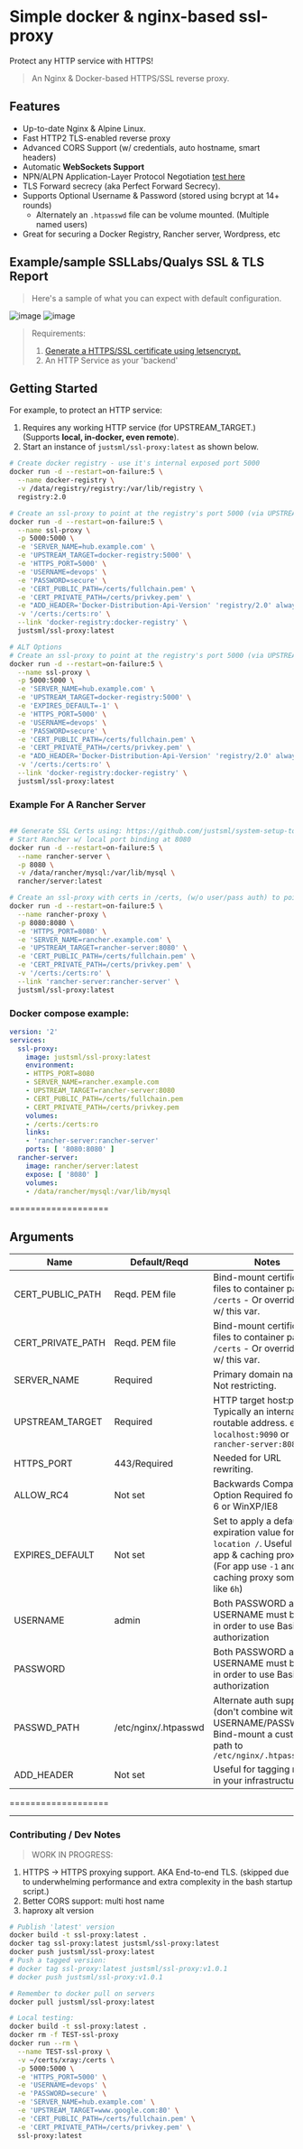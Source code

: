 # Simple docker & nginx-based ssl-proxy

Protect any HTTP service with HTTPS!
> An Nginx & Docker-based HTTPS/SSL reverse proxy.

## Features

* Up-to-date Nginx & Alpine Linux.
* Fast HTTP2 TLS-enabled reverse proxy
* Advanced CORS Support (w/ credentials, auto hostname, smart headers)
* Automatic **WebSockets Support**
* NPN/ALPN Application-Layer Protocol Negotiation [test here](https://tools.keycdn.com/http2-test)
* TLS Forward secrecy (aka Perfect Forward Secrecy).
* Supports Optional Username & Password (stored using bcrypt at 14+ rounds)
  * Alternately an `.htpasswd` file can be volume mounted. (Multiple named users)
* Great for securing a Docker Registry, Rancher server, Wordpress, etc

## Example/sample SSLLabs/Qualys SSL & TLS Report

> Here's a sample of what you can expect with default configuration.

![image](https://cloud.githubusercontent.com/assets/397632/21792469/4db4a768-d6a7-11e6-8728-97e80c3b5ed2.png)
![image](https://cloud.githubusercontent.com/assets/397632/21792860/f24203d2-d6a9-11e6-8e35-9138e55c81da.png)


> Requirements:
>
> 1. [Generate a HTTPS/SSL certificate using letsencrypt.](https://gist.github.com/justsml/63d2884e1cd88d6785999a2eb09cf48e)
> 1. An HTTP Service as your 'backend'


## Getting Started

For example, to protect an HTTP service:

1. Requires any working HTTP service (for UPSTREAM_TARGET.) (Supports **local, in-docker, even remote**).
1. Start an instance of `justsml/ssl-proxy:latest` as shown below.

```sh
# Create docker registry - use it's internal exposed port 5000
docker run -d --restart=on-failure:5 \
  --name docker-registry \
  -v /data/registry/registry:/var/lib/registry \
  registry:2.0

# Create an ssl-proxy to point at the registry's port 5000 (via UPSTREAM_TARGET option - see below.)
docker run -d --restart=on-failure:5 \
  --name ssl-proxy \
  -p 5000:5000 \
  -e 'SERVER_NAME=hub.example.com' \
  -e 'UPSTREAM_TARGET=docker-registry:5000' \
  -e 'HTTPS_PORT=5000' \
  -e 'USERNAME=devops' \
  -e 'PASSWORD=secure' \
  -e 'CERT_PUBLIC_PATH=/certs/fullchain.pem' \
  -e 'CERT_PRIVATE_PATH=/certs/privkey.pem' \
  -e "ADD_HEADER='Docker-Distribution-Api-Version' 'registry/2.0' always" \
  -v '/certs:/certs:ro' \
  --link 'docker-registry:docker-registry' \
  justsml/ssl-proxy:latest

# ALT Options
# Create an ssl-proxy to point at the registry's port 5000 (via UPSTREAM_TARGET option - see below.)
docker run -d --restart=on-failure:5 \
  --name ssl-proxy \
  -p 5000:5000 \
  -e 'SERVER_NAME=hub.example.com' \
  -e 'UPSTREAM_TARGET=docker-registry:5000' \
  -e 'EXPIRES_DEFAULT=-1' \
  -e 'HTTPS_PORT=5000' \
  -e 'USERNAME=devops' \
  -e 'PASSWORD=secure' \
  -e 'CERT_PUBLIC_PATH=/certs/fullchain.pem' \
  -e 'CERT_PRIVATE_PATH=/certs/privkey.pem' \
  -e "ADD_HEADER='Docker-Distribution-Api-Version' 'registry/2.0' always" \
  -v '/certs:/certs:ro' \
  --link 'docker-registry:docker-registry' \
  justsml/ssl-proxy:latest


```

### Example For A Rancher Server

```sh

## Generate SSL Certs using: https://github.com/justsml/system-setup-tools/blob/master/letsencrypt-docker.sh
# Start Rancher w/ local port binding at 8080
docker run -d --restart=on-failure:5 \
  --name rancher-server \
  -p 8080 \
  -v /data/rancher/mysql:/var/lib/mysql \
  rancher/server:latest

# Create an ssl-proxy with certs in /certs, (w/o user/pass auth) to point at the local rancher-server's port 8080
docker run -d --restart=on-failure:5 \
  --name rancher-proxy \
  -p 8080:8080 \
  -e 'HTTPS_PORT=8080' \
  -e 'SERVER_NAME=rancher.example.com' \
  -e 'UPSTREAM_TARGET=rancher-server:8080' \
  -e 'CERT_PUBLIC_PATH=/certs/fullchain.pem' \
  -e 'CERT_PRIVATE_PATH=/certs/privkey.pem' \
  -v '/certs:/certs:ro' \
  --link 'rancher-server:rancher-server' \
  justsml/ssl-proxy:latest

```



### Docker compose example:

```yaml
version: '2'
services:
  ssl-proxy:
    image: justsml/ssl-proxy:latest
    environment:
    - HTTPS_PORT=8080
    - SERVER_NAME=rancher.example.com
    - UPSTREAM_TARGET=rancher-server:8080
    - CERT_PUBLIC_PATH=/certs/fullchain.pem
    - CERT_PRIVATE_PATH=/certs/privkey.pem
    volumes:
    - /certs:/certs:ro
    links:
    - 'rancher-server:rancher-server'
    ports: [ '8080:8080' ]
  rancher-server:
    image: rancher/server:latest
    expose: [ '8080' ]
    volumes:
    - /data/rancher/mysql:/var/lib/mysql
```


===================


Arguments
-------------------

|Name               | Default/Reqd  | Notes
|-------------------|---------------|-----------------------|
|CERT_PUBLIC_PATH   | Reqd. PEM file| Bind-mount certificate files to container path `/certs` - Or override path w/ this var.
|CERT_PRIVATE_PATH  | Reqd. PEM file| Bind-mount certificate files to container path `/certs` - Or override path w/ this var.
|SERVER_NAME        | Required      | Primary domain name. Not restricting.
|UPSTREAM_TARGET    | Required      | HTTP target host:port. Typically an internally routable address. e.g. `localhost:9090` or `rancher-server:8080`
|HTTPS_PORT         | 443/Required  | Needed for URL rewriting.
|ALLOW_RC4          | Not set       | Backwards Compatible Option Required for Java 6 or WinXP/IE8
|EXPIRES_DEFAULT    | Not set       | Set to apply a default expiration value for nginx `location /`. Useful for app & caching proxies. (For app use `-1` and for caching proxy something like `6h`)
|USERNAME           | admin         | Both PASSWORD and USERNAME must be set in order to use Basic authorization
|PASSWORD           |               | Both PASSWORD and USERNAME must be set in order to use Basic authorization
|PASSWD_PATH        | /etc/nginx/.htpasswd | Alternate auth support (don't combine with USERNAME/PASSWORD) Bind-mount a custom path to `/etc/nginx/.htpasswd`
|ADD_HEADER         | Not set       | Useful for tagging routes in your infrastructure.


===================

-------------------


### Contributing / Dev Notes

> WORK IN PROGRESS:

1. HTTPS -> HTTPS proxying support. AKA End-to-end TLS. (skipped due to underwhelming performance and extra complexity in the bash startup script.)
1. Better CORS support: multi host name
1. haproxy alt version


```sh
# Publish 'latest' version
docker build -t ssl-proxy:latest .
docker tag ssl-proxy:latest justsml/ssl-proxy:latest
docker push justsml/ssl-proxy:latest
# Push a tagged version:
# docker tag ssl-proxy:latest justsml/ssl-proxy:v1.0.1
# docker push justsml/ssl-proxy:v1.0.1

# Remember to docker pull on servers
docker pull justsml/ssl-proxy:latest

# Local testing:
docker build -t ssl-proxy:latest .
docker rm -f TEST-ssl-proxy
docker run --rm \
  --name TEST-ssl-proxy \
  -v ~/certs/xray:/certs \
  -p 5000:5000 \
  -e 'HTTPS_PORT=5000' \
  -e 'USERNAME=devops' \
  -e 'PASSWORD=secure' \
  -e 'SERVER_NAME=hub.example.com' \
  -e 'UPSTREAM_TARGET=www.google.com:80' \
  -e 'CERT_PUBLIC_PATH=/certs/fullchain.pem' \
  -e 'CERT_PRIVATE_PATH=/certs/privkey.pem' \
  ssl-proxy:latest


```

